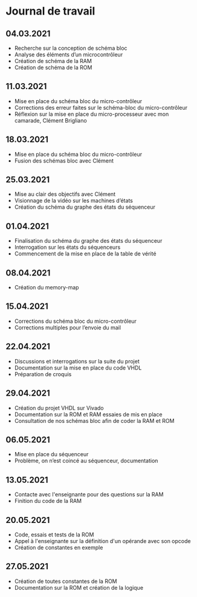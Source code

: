 # Journal de travail

## 04.03.2021
- Recherche sur la conception de schéma bloc
- Analyse des éléments d’un microcontrôleur
- Création de schéma de la RAM
- Création de schéma de la ROM

## 11.03.2021
- Mise en place du schéma bloc du micro-contrôleur
- Corrections des erreur faites sur le schéma-bloc du micro-contrôleur
- Réflexion sur la mise en place du micro-processeur avec mon camarade, Clément Brigliano

## 18.03.2021
- Mise en place du schéma bloc du micro-contrôleur
- Fusion des schémas bloc avec Clément

## 25.03.2021
- Mise au clair des objectifs avec Clément
- Visionnage de la vidéo sur les machines d’états
- Création du schéma du graphe des états du séquenceur

## 01.04.2021
- Finalisation du schéma du graphe des états du séquenceur
- Interrogation sur les états du séquenceurs
- Commencement de la mise en place de la table de vérité

## 08.04.2021
- Création du memory-map

## 15.04.2021
- Corrections du schéma bloc du micro-contrôleur
- Corrections multiples pour l’envoie du mail

## 22.04.2021
- Discussions et interrogations sur la suite du projet
- Documentation sur la mise en place du code VHDL
- Préparation de croquis 

## 29.04.2021
- Création du projet VHDL sur Vivado
- Documentation sur la ROM et RAM essaies de mis en place
- Consultation de nos schémas bloc afin de coder la RAM et ROM

## 06.05.2021
- Mise en place du séquenceur
- Problème, on n’est coincé au séquenceur, documentation

## 13.05.2021
- Contacte avec l'enseignante pour des questions sur la RAM
- Finition du code de la RAM

## 20.05.2021
- Code, essais et tests de la ROM
- Appel à l'enseignante sur la définition d'un opérande avec son opcode
- Création de constantes en exemple

## 27.05.2021
- Création de toutes constantes de la ROM
- Documentation sur la ROM et création de la logique
